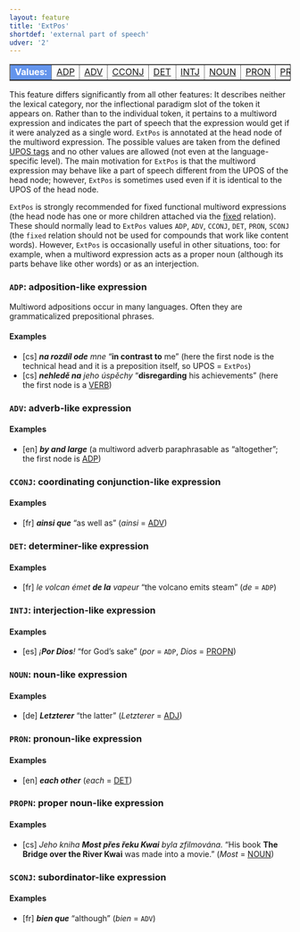 ```yaml
---
layout: feature
title: 'ExtPos'
shortdef: 'external part of speech'
udver: '2'
---
```


<table class="typeindex" border="1">
<tr>
  <td style="background-color:cornflowerblue;color:white"><strong>Values:</strong> </td>
  <td><a href="#ADP">ADP</a></td>
  <td><a href="#ADV">ADV</a></td>
  <td><a href="#CCONJ">CCONJ</a></td>
  <td><a href="#DET">DET</a></td>
  <td><a href="#INTJ">INTJ</a></td>
  <td><a href="#NOUN">NOUN</a></td>
  <td><a href="#PRON">PRON</a></td>
  <td><a href="#PROPN">PROPN</a></td>
  <td><a href="#SCONJ">SCONJ</a></td>
  <!--td><a href="#VERB">VERB</a></td-->
</tr>
</table>

This feature differs significantly from all other features: It describes neither the lexical category,
nor the inflectional paradigm slot of the token it appears on. Rather than to the individual token,
it pertains to a multiword expression and indicates the part of speech that the expression would get
if it were analyzed as a single word. `ExtPos` is annotated at the head node of the multiword
expression. The possible values are taken from the defined [UPOS tags](/u/pos/index.html) and no other
values are allowed (not even at the language-specific level). The main motivation for `ExtPos` is that
the multiword expression may behave like a part of speech different from the UPOS of the head node;
however, `ExtPos` is sometimes used even if it is identical to the UPOS of the head node.

`ExtPos` is strongly recommended for fixed functional multiword expressions (the head node has one
or more children attached via the [fixed]() relation). These should normally lead to `ExtPos` values
`ADP`, `ADV`, `CCONJ`, `DET`, `PRON`, `SCONJ` (the `fixed` relation should not be used for compounds
that work like content words). However, `ExtPos` is occasionally useful in other situations, too:
for example, when a multiword expression acts as a proper noun (although its parts behave like other
words) or as an interjection.

### <a name="ADP">`ADP`</a>: adposition-like expression

Multiword adpositions occur in many languages. Often they are grammaticalized prepositional phrases.

#### Examples

* [cs] _<b>na rozdíl ode</b> mne_ “<b>in contrast to</b> me” (here the first node is the technical head and it is a preposition itself, so UPOS = `ExtPos`)
* [cs] _<b>nehledě na</b> jeho úspěchy_ “<b>disregarding</b> his achievements” (here the first node is a [VERB]())

### <a name="ADV">`ADV`</a>: adverb-like expression

#### Examples

* [en] _<b>by and large</b>_ (a multiword adverb paraphrasable as “altogether”; the first node is [ADP]())

### <a name="CCONJ">`CCONJ`</a>: coordinating conjunction-like expression

#### Examples

* [fr] _<b>ainsi que</b>_ “as well as” (_ainsi_ = [ADV]())

### <a name="DET">`DET`</a>: determiner-like expression

#### Examples

* [fr] _le volcan émet <b>de la</b> vapeur_ “the volcano emits steam” (_de_ = `ADP`)

### <a name="INTJ">`INTJ`</a>: interjection-like expression

#### Examples

* [es] _¡<b>Por Dios</b>!_ “for God’s sake” (_por_ = `ADP`, _Dios_ = [PROPN]())

### <a name="NOUN">`NOUN`</a>: noun-like expression

#### Examples

* [de] _<b>Letzterer</b>_ “the latter” (_Letzterer_ = [ADJ]())

### <a name="PRON">`PRON`</a>: pronoun-like expression

#### Examples

* [en] _<b>each other</b>_ (_each_ = [DET]())

### <a name="PROPN">`PROPN`</a>: proper noun-like expression

#### Examples

* [cs] _Jeho kniha <b>Most přes řeku Kwai</b> byla zfilmována._ “His book <b>The Bridge over the River Kwai</b> was made into a movie.” (_Most_ = [NOUN]())

### <a name="SCONJ">`SCONJ`</a>: subordinator-like expression

#### Examples

* [fr] _<b>bien que</b>_ “although” (_bien_ = `ADV`)

<!-- Interlanguage links updated Po 11. listopadu 2024, 20:09:40 CET -->
